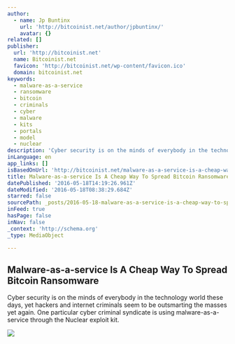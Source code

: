 ```yaml
---
author:
  - name: Jp Buntinx
    url: 'http://bitcoinist.net/author/jpbuntinx/'
    avatar: {}
related: []
publisher:
  url: 'http://bitcoinist.net'
  name: Bitcoinist.net
  favicon: 'http://bitcoinist.net/wp-content/favicon.ico'
  domain: bitcoinist.net
keywords:
  - malware-as-a-service
  - ransomware
  - bitcoin
  - criminals
  - cyber
  - malware
  - kits
  - portals
  - model
  - nuclear
description: 'Cyber security is on the minds of everybody in the technology world these days, yet hackers and internet criminals seem to be outsmarting the masses yet again. One particular cyber criminal syndicate is using malware-as-a-service through the Nuclear exploit kit.'
inLanguage: en
app_links: []
isBasedOnUrl: 'http://bitcoinist.net/malware-as-a-service-is-a-cheap-way-to-spread-bitcoin-ransomware/'
title: Malware-as-a-service Is A Cheap Way To Spread Bitcoin Ransomware
datePublished: '2016-05-18T14:19:26.961Z'
dateModified: '2016-05-18T08:38:29.684Z'
starred: false
sourcePath: _posts/2016-05-18-malware-as-a-service-is-a-cheap-way-to-spread-bitcoin-ransom.md
inFeed: true
hasPage: false
inNav: false
_context: 'http://schema.org'
_type: MediaObject

---
```

<article style=""><h1>Malware-as-a-service Is A Cheap Way To Spread Bitcoin Ransomware</h1><p>Cyber security is on the minds of everybody in the technology world these days, yet hackers and internet criminals seem to be outsmarting the masses yet again. One particular cyber criminal syndicate is using malware-as-a-service through the Nuclear exploit kit.</p><img src="http://bitcoinist.net/wp-content/uploads/2016/05/shutterstock_419122843.jpg" /></article>